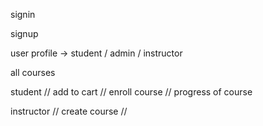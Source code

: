 signin 


signup


user profile -> student / admin / instructor


all courses


student
// add to cart 
// enroll course 
// progress of course


instructor 
// create course
// 